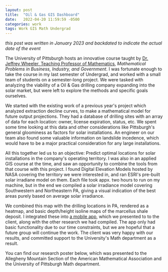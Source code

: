```yaml
---
layout: post
title:  "Oil & Gas GIS Dashboard"
date:   2022-04-20 11:59:59 -0500
categories: work
tags: Work GIS Math Undergrad
---
```


*this post was written in January 2023 and backdated to indicate the actual date of the event*

The University of Pittsburgh hosts an innovative course taught by [Dr. Jeffrey Wheeler, Teaching Professor of Mathematics](https://sites.pitt.edu/~jwheeler/), *Mathematical Problems in Business, Industry, and Government*. I was fortunate enough to take the course in my last semester of Undergrad, and worked with a small team of students on a semester-long project. We were tasked with analyzing the viability of a Oil & Gas drilling company expanding into the solar market, but were left to explore the methods and specific goals ourselves. 

We started with the existing work of a previous year's project which analyzed extraction decline curves, to make a mathematical model for future output projections. They had a database of drilling sites with an array of data for each location: owner, license expiration, status, etc. We spent some time looking at this data and other considerations like Pittsburgh's general gloominess as factors for solar installations. An engineer on our team also found some valuable information on landslide incedence, which would have to be a major practical consideration for any large installations. 

All this together led us to an objective: Predict optimal locations for solar installations in the company's operating territory. I was also in an applied GIS course at the time, and saw an opportunity to combine the tools from that course with this project. I found Digital Elevation Models hosted by NASA covering the territory we were interested in, and ran ESRI's pre-built solar irradiane model on them. Each file took appx. two hours to run on my machine, but in the end we compiled a solar irradiance model covering Southwestern and Northeastern PA, giving a visual indication of the best areas purely based on average solar irradiance.

We combined this map with the drilling locations in PA, rendered as a heatmap, and basic depth/height isoline maps of the marcellus shale deposit. I integrated these into [a mobile app](https://pitt.maps.arcgis.com/apps/instant/lookup/index.html?appid=5f3df8583d41423997f89c86ed6f3b38), which we presented to to the client, along with the other research we had compiled. The app only had basic functionality due to our time constraints, but we are hopeful that a future group will continue the work. The client was very happy with our results, and committed support to the University's Math department as a result.

You can find our research poster below, which was presented to the Allegheny Mountain Section of the American Mathematical Association and the University of Pittsburgh Math department.

<object data="/assets/BIG_Gas_to_Solar_2022_Poster.pdf" width="100%" height="100%" type='application/pdf'></object>